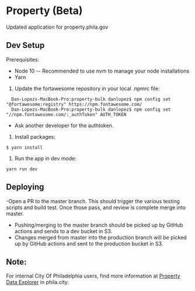 # Property (Beta)

Updated application for property.phila.gov

## Dev Setup
Prerequisites:
* Node 10 -- Recommended to use nvm to manage your node installations
* Yarn 


1. Update the fortawesome repository in your local .npmrc file: 
```
  Dan-Lopezs-MacBook-Pro:property-bulk danlopez$ npm config set "@fortawesome:registry" https://npm.fontawesome.com/
  Dan-Lopezs-MacBook-Pro:property-bulk danlopez$ npm config set "//npm.fontawesome.com/:_authToken" AUTH_TOKEN
```
* Ask another developer for the authtoken. 
1. Install packages: 
```
$ yarn install
```
1. Run the app in dev mode: 
```
yarn run dev
```

## Deploying

-Open a PR to the master branch. This should trigger the various testing scripts and build test. Once those pass, and review is complete merge into master. 
- Pushing/merging to the master branch should be picked up by GitHub actions and sends to a dev bucket in S3. 
- Changes merged from master into the production branch will be picked up by GitHub actions and sent to the production bucket in S3.  

## Note:
For internal City Of Philadelphia users, find more information at [Property Data Explorer](https://phila.city/display/appdev/Property+Data+Explorer) in phila.city.
